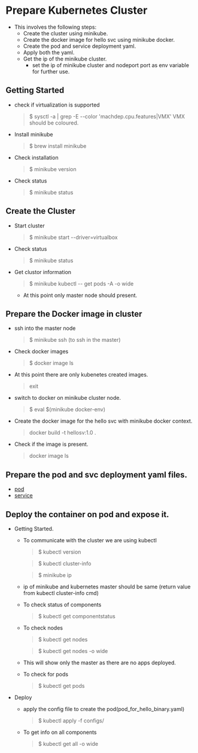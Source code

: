 # Prepare Kubernetes Cluster 

- This involves the following steps:
    * Create the cluster using minikube.
    * Create the docker image for hello svc using minikube docker.
    * Create the pod and service deployment yaml.
    * Apply both the yaml.
    * Get the ip of the minikube cluster.
        * set the ip of minikube cluster and nodeport port as env variable for further use.

## Getting Started

* check if virtualization is supported
    > $ sysctl -a | grep -E --color 'machdep.cpu.features|VMX'
    VMX should be coloured.

* Install minikube
    > $ brew install minikube

* Check installation
    > $ minikube version

* Check status
    > $ minikube status

## Create the Cluster

* Start cluster
    > $ minikube start --driver=virtualbox

* Check status
    > $ minikube status

* Get clustor information
    > $ minikube kubectl -- get pods -A -o wide
    * At this point only master node should present.

## Prepare the Docker image in cluster

* ssh into the master node
    > $ minikube ssh (to ssh in the master)
* Check docker images 
    > $ docker image ls
* At this point there are only kubenetes created images.
    > exit

* switch to docker on minikube cluster node.
    > $ eval $(minikube docker-env)
* Create the docker image for the hello svc with minikube docker context.
    > docker  build -t hellosv:1.0 .
* Check if the image is present.
    > docker image ls

## Prepare the pod and svc deployment yaml files.
- [pod](../configs/hello_svc_pod_deployment.yaml)
- [service](../configs/hello_svc_deployment.yaml)

## Deploy the container on pod and expose it.

* Getting Started.
    * To communicate with the cluster we are using kubectl

        >$ kubectl version

        >$ kubectl cluster-info
        
        > $ minikube ip
    * ip of minikube and kubernetes master should be same (return value from kubectl cluster-info cmd)

    * To check status of components
        >$ kubectl get componentstatus

    * To check nodes
        > $ kubectl get nodes

        > $ kubectl get nodes -o wide
    
    * This will show only the master as there are no apps deployed.

    * To check for pods
        > $ kubectl get pods

* Deploy
    * apply the config file to create the pod(pod_for_hello_binary.yaml)
        > $ kubectl apply -f configs/
    * To get info on all components
        > $ kubectl get all -o wide

